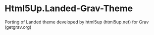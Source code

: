 # Html5Up.Landed-Grav-Theme

Porting of Landed theme developed by html5up (html5up.net) for Grav (getgrav.org)
